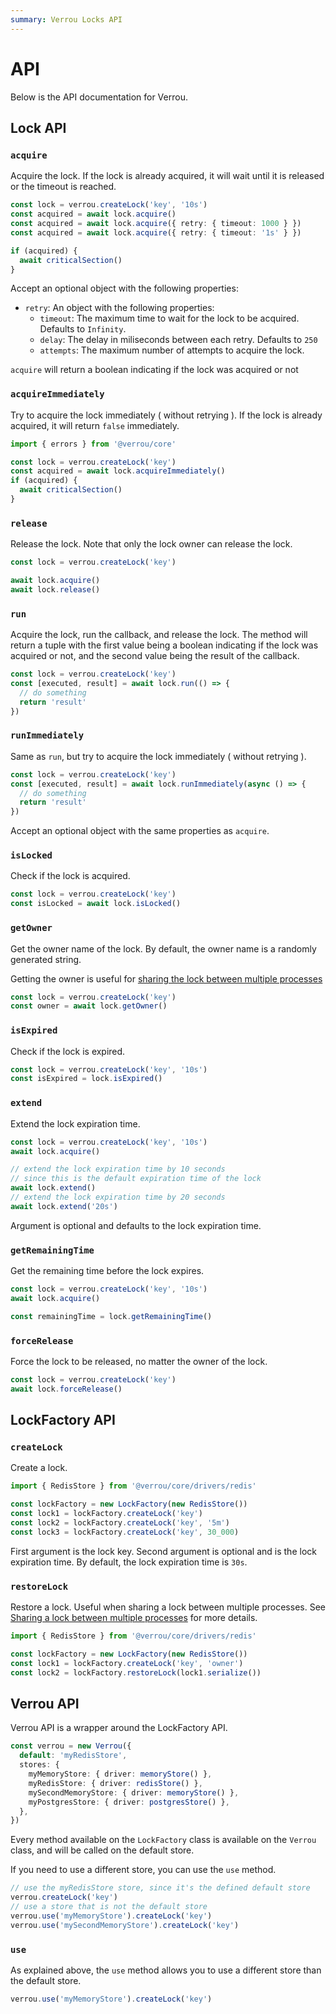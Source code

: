 ```yaml
---
summary: Verrou Locks API
---
```


# API

Below is the API documentation for Verrou.

## Lock API

### `acquire`

Acquire the lock. If the lock is already acquired, it will wait until it is released or the timeout is reached.

```ts
const lock = verrou.createLock('key', '10s')
const acquired = await lock.acquire()
const acquired = await lock.acquire({ retry: { timeout: 1000 } })
const acquired = await lock.acquire({ retry: { timeout: '1s' } })

if (acquired) {
  await criticalSection()
}
```

Accept an optional object with the following properties:

- `retry`: An object with the following properties:
  - `timeout`: The maximum time to wait for the lock to be acquired. Defaults to `Infinity`.
  - `delay`: The delay in miliseconds between each retry. Defaults to `250`
  - `attempts`: The maximum number of attempts to acquire the lock.

`acquire` will return a boolean indicating if the lock was acquired or not

### `acquireImmediately`

Try to acquire the lock immediately ( without retrying ). If the lock is already acquired, it will return `false` immediately.

```ts
import { errors } from '@verrou/core'

const lock = verrou.createLock('key')
const acquired = await lock.acquireImmediately()
if (acquired) {
  await criticalSection()
}
```

### `release`

Release the lock. Note that only the lock owner can release the lock.

```ts
const lock = verrou.createLock('key')

await lock.acquire()
await lock.release()
```

### `run`

Acquire the lock, run the callback, and release the lock. The method will return a tuple with the first value being a boolean indicating if the lock was acquired or not, and the second value being the result of the callback.

```ts
const lock = verrou.createLock('key')
const [executed, result] = await lock.run(() => {
  // do something
  return 'result'
})
```

### `runImmediately`

Same as `run`, but try to acquire the lock immediately ( without retrying ).

```ts
const lock = verrou.createLock('key')
const [executed, result] = await lock.runImmediately(async () => {
  // do something
  return 'result'
})
```

Accept an optional object with the same properties as `acquire`.

### `isLocked`

Check if the lock is acquired.

```ts
const lock = verrou.createLock('key')
const isLocked = await lock.isLocked()
```

### `getOwner`

Get the owner name of the lock. By default, the owner name is a randomly generated string.

Getting the owner is useful for [sharing the lock between multiple processes](./usage.md#sharing-a-lock-between-multiple-processes)

```ts
const lock = verrou.createLock('key')
const owner = await lock.getOwner()
```

### `isExpired`

Check if the lock is expired.

```ts
const lock = verrou.createLock('key', '10s')
const isExpired = lock.isExpired()
```

### `extend`

Extend the lock expiration time.

```ts
const lock = verrou.createLock('key', '10s')
await lock.acquire()

// extend the lock expiration time by 10 seconds
// since this is the default expiration time of the lock
await lock.extend()
// extend the lock expiration time by 20 seconds
await lock.extend('20s')
```

Argument is optional and defaults to the lock expiration time.

### `getRemainingTime`

Get the remaining time before the lock expires.

```ts
const lock = verrou.createLock('key', '10s')
await lock.acquire()

const remainingTime = lock.getRemainingTime()
```

### `forceRelease`

Force the lock to be released, no matter the owner of the lock.

```ts
const lock = verrou.createLock('key')
await lock.forceRelease()
```

## LockFactory API

### `createLock`

Create a lock.

```ts
import { RedisStore } from '@verrou/core/drivers/redis'

const lockFactory = new LockFactory(new RedisStore())
const lock1 = lockFactory.createLock('key')
const lock2 = lockFactory.createLock('key', '5m')
const lock3 = lockFactory.createLock('key', 30_000)
```

First argument is the lock key. Second argument is optional and is the lock expiration time. By default, the lock expiration time is `30s`.

### `restoreLock`

Restore a lock. Useful when sharing a lock between multiple processes. See [Sharing a lock between multiple processes](./usage.md#sharing-a-lock-between-multiple-processes) for more details.

```ts
import { RedisStore } from '@verrou/core/drivers/redis'

const lockFactory = new LockFactory(new RedisStore())
const lock1 = lockFactory.createLock('key', 'owner')
const lock2 = lockFactory.restoreLock(lock1.serialize())
```

## Verrou API

Verrou API is a wrapper around the LockFactory API.

```ts
const verrou = new Verrou({
  default: 'myRedisStore',
  stores: {
    myMemoryStore: { driver: memoryStore() },
    myRedisStore: { driver: redisStore() },
    mySecondMemoryStore: { driver: memoryStore() },
    myPostgresStore: { driver: postgresStore() },
  },
})
```

Every method available on the `LockFactory` class is available on the `Verrou` class, and will be called on the default store.

If you need to use a different store, you can use the `use` method.

```ts
// use the myRedisStore store, since it's the defined default store
verrou.createLock('key')
// use a store that is not the default store
verrou.use('myMemoryStore').createLock('key')
verrou.use('mySecondMemoryStore').createLock('key')
```

### `use`

As explained above, the `use` method allows you to use a different store than the default store.

```ts
verrou.use('myMemoryStore').createLock('key')
```

